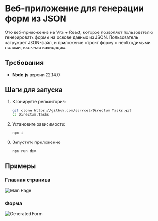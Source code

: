 # Веб-приложение для генерации форм из JSON

Это веб-приложение на Vite + React, которое позволяет пользователю генерировать формы на основе данных из JSON. Пользователь загружает JSON-файл, и приложение строит форму с необходимыми полями, включая валидацию.
## Требования

- **Node.js** версии 22.14.0
## Шаги для запуска

1. Клонируйте репозиторий:
   ```bash
   git clone https://github.com/serrcel/Directum.Tasks.git
   cd Directum.Tasks                       
2. Установите зависимости:
   ```bash
   npm i
4. Запустите приложение
    ```bash
   npm run dev

## Примеры
### Главная страница
![Main Page](../Images/FormGeneratorMain.png)
### Форма
![Generated Form](../Images/CreatedForm.png)
